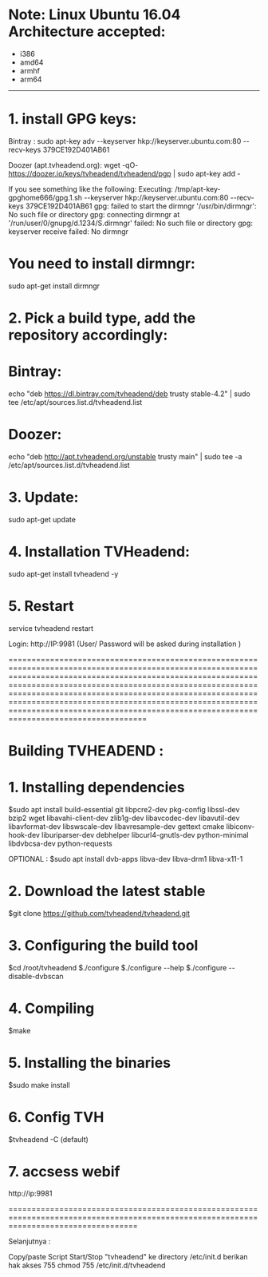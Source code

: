 # Note: Linux Ubuntu 16.04 Architecture accepted: 

- i386
- amd64
- armhf 
- arm64

________________________________________________________________________________________________

# 1. install GPG keys:
Bintray :
 sudo apt-key adv --keyserver hkp://keyserver.ubuntu.com:80 --recv-keys 379CE192D401AB61 

Doozer (apt.tvheadend.org):
 wget -qO- https://doozer.io/keys/tvheadend/tvheadend/pgp | sudo apt-key add -

If you see something like the following:
Executing: /tmp/apt-key-gpghome666/gpg.1.sh --keyserver hkp://keyserver.ubuntu.com:80 --recv-keys 379CE192D401AB61
gpg: failed to start the dirmngr '/usr/bin/dirmngr': No such file or directory
gpg: connecting dirmngr at '/run/user/0/gnupg/d.1234/S.dirmngr' failed: No such file or directory
gpg: keyserver receive failed: No dirmngr
>>>>>>>>>>>>>>>>>>>>>>>>

# You need to install dirmngr:
 sudo apt-get install dirmngr

>>>>>>>>>>>>>>>>>>>>>>>>

# 2. Pick a build type, add the repository accordingly:

# Bintray:
 echo "deb https://dl.bintray.com/tvheadend/deb trusty stable-4.2" | sudo tee /etc/apt/sources.list.d/tvheadend.list

# Doozer:
 echo "deb http://apt.tvheadend.org/unstable trusty main" | sudo tee -a /etc/apt/sources.list.d/tvheadend.list

>>>>>>>>>>>>>>>>>>>>>>>>

# 3. Update:
 sudo apt-get update

>>>>>>>>>>>>>>>>>>>>>>>>

# 4. Installation TVHeadend:
 sudo apt-get install tvheadend -y

# 5. Restart
 service tvheadend restart

>>>>>>>>>>>>>>>>>>>>>>>>
Login: 
http://IP:9981
(User/ Password will be asked during installation )

========================================================================================================================================================================================================================================================================================================================================================================================================================

# Building TVHEADEND :
# 1. Installing dependencies
$sudo apt install build-essential git libpcre2-dev pkg-config libssl-dev bzip2 wget libavahi-client-dev zlib1g-dev libavcodec-dev libavutil-dev libavformat-dev libswscale-dev libavresample-dev gettext cmake libiconv-hook-dev liburiparser-dev debhelper libcurl4-gnutls-dev python-minimal libdvbcsa-dev python-requests
 <p>OPTIONAL :
$sudo apt install dvb-apps libva-dev libva-drm1 libva-x11-1

# 2. Download the latest stable
$git clone https://github.com/tvheadend/tvheadend.git

# 3. Configuring the build tool
$cd /root/tvheadend
$./configure
$./configure --help
$./configure --disable-dvbscan

# 4. Compiling
$make

# 5. Installing the binaries
$sudo make install

# 6. Config TVH 
$tvheadend -C (default)

# 7. accsess webif
http://ip:9981

========================================================================================================================================
<p>
Selanjutnya :
<p>Copy/paste Script Start/Stop "tvheadend" ke directory /etc/init.d
berikan hak akses 755
chmod 755 /etc/init.d/tvheadend
